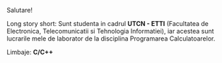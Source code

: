Salutare!

Long story short: Sunt studenta in cadrul **UTCN - ETTI** (Facultatea de Electronica, Telecomunicatii si Tehnologia Informatiei), iar acestea sunt lucrarile mele de laborator
de la disciplina Programarea Calculatoarelor.

Limbaje: **C/C++**
